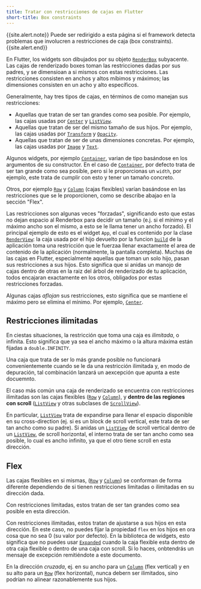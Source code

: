 ```yaml
---
title: Tratar con restricciones de cajas en Flutter
short-title: Box constraints
---
```


{{site.alert.note}}
  Puede ser redirigido a esta página si el framework detecta problemas que involucren a 
  restricciones de caja (box constraints).
{{site.alert.end}}


En Flutter, los widgets son dibujados por su objeto [`RenderBox`](https://docs.flutter.io/flutter/rendering/RenderBox-class.html) subyacente. Las cajas de renderizado boxes toman las restricciones dadas por 
sus padres, y se dimensioan a si mismos con estas 
restricciones. Las restricciones consisten en anchos y altos míbimos y 
máximos; las dimensiones consisten en un acho y alto específicos.

Generalmente, hay tres tipos de cajas, en términos de como manejan 
sus restricciones:

- Aquellas que tratan de ser tan grandes como sea posible.
  Por ejemplo, las cajas usadas por [`Center`](https://docs.flutter.io/flutter/widgets/Center-class.html) y [`ListView`](https://docs.flutter.io/flutter/widgets/ListView-class.html).
- Aquellas que tratan de ser del mismo tamaño de sus hijos.
  Por ejemplo, las cajas usadas por [`Transform`](https://docs.flutter.io/flutter/widgets/Transform-class.html) y [`Opacity`](https://docs.flutter.io/flutter/widgets/Opacity-class.html).
- Aquellas que tratan de ser de unas dimensiones concretas.
  Por ejemplo, las cajas usadas por [`Image`](https://docs.flutter.io/flutter/dart-ui/Image-class.html) y [`Text`](https://docs.flutter.io/flutter/widgets/Text-class.html).

Algunos widgets, por ejemplo [`Container`](https://docs.flutter.io/flutter/widgets/Container-class.html), varian de tipo basándose en 
los argumentos de su constructor. En el caso de [`Container`](https://docs.flutter.io/flutter/widgets/Container-class.html), por defecto
trata de ser tan grande como sea posible, pero si le proporcionas un `width`, por 
ejemplo, este trata de cumplir con esto y tener un tamaño concreto.

Otros, por ejemplo [`Row`](https://docs.flutter.io/flutter/widgets/Row-class.html) y [`Column`](https://docs.flutter.io/flutter/widgets/Column-class.html) (cajas flexibles) varían basándose en las
restricciones que se le proporcionen, como se describe abajao en la sección "Flex".

Las restricciones son algunas veces "forzadas", significando esto que estas no dejan espacio 
al Renderbox para decidir un tamaño (e.j. si el mínimo y 
el máximo ancho son el mismo, a esto se le llama tener un ancho forzado). El
principal ejemplo de esto es el widget `App`, el cual es contenido por la clase
[`RenderView`](https://docs.flutter.io/flutter/rendering/RenderView-class.html): 
la caja usada por el hijo devuelto por la funcion 
[`build`](https://docs.flutter.io/flutter/widgets/State/build.html) de la
aplicación toma una restricción que le fuerzaa llenar
exactamente el area de contenido de la aplicación (normalmente, la pantalla
completa). Muchas de las cajas en Flutter, especialmente aquellas que toman un 
solo hijo, pasan sus restricciones a sus hijos. Esto
significa que si anidas un manojo de cajas dentro de otras en la raiz
del árbol de renderizado de tu aplicación, todos encajaran exactamente en los
otros, obligados por estas restricciones forzadas.

Algunas cajas _aflojan_ sus restricciones, esto significa que se mantiene el máximo
pero se elimina el mínimo. Por ejemplo,
[`Center`](https://docs.flutter.io/flutter/widgets/Center-class.html).

Restricciones ilimitadas
---------------------

En ciestas situaciones, la restricción que toma una caja es 
_ilimitada_, o infinita. Esto significa que ya sea el ancho máximo o 
la altura máxima están fijadas a `double.INFINITY`.

Una caja que trata de ser lo más grande posible no funcionará convenientemente cuando 
se le da una restricción ilimitada y, en modo de depuración, tal combinación
lanzará un aexcepción que apunta a este docuemnto.

El caso más común una caja de renderizado se encuentra con restricciones
ilimitadas son las cajas flexibles
([`Row`](https://docs.flutter.io/flutter/widgets/Row-class.html)
y [`Column`](https://docs.flutter.io/flutter/widgets/Column-class.html)),
y **dentro de las regiones con scroll**
([`ListView`](https://docs.flutter.io/flutter/widgets/ListView-class.html)
y otras subclases de [`ScrollView`](https://docs.flutter.io/flutter/widgets/ScrollView-class.html)).

En particular, [`ListView`](https://docs.flutter.io/flutter/widgets/ListView-class.html)
trata de expandirse para llenar el espacio disponible 
en su cross-direction (ej. si es un block de scroll vertical, este trata
de ser tan ancho como su padre). Si anidas un 
[`ListView`](https://docs.flutter.io/flutter/widgets/ListView-class.html) de scroll vertical
dentro de un [`ListView`](https://docs.flutter.io/flutter/widgets/ListView-class.html),
de scroll horizontal, el interno trata de ser tan ancho como sea posible, 
lo cual es ancho infinito, ya que el otro tiene scroll en esta dirección.

Flex
----

Las cajas flexibles en si mismas, 
([`Row`](https://docs.flutter.io/flutter/widgets/Row-class.html)
y [`Column`](https://docs.flutter.io/flutter/widgets/Column-class.html))
se conforman de forma diferente 
dependiendo de si tienen restricciones limitadas o ilimitadas en 
su dirección dada.

Con restricciones limitadas, estos tratan de ser tan grandes como sea posible en esta
dirección.

Con restricciones ilimitadas, estos tratan de ajustarse a sus hijos en esta 
dirección. En este caso, no puedes fijar la propiedad `flex` en los hijos en
ora cosa que no sea 0 (su valor por defecto). En la biblioteca de widgets, esto
significa que no puedes usar [`Expanded`](https://docs.flutter.io/flutter/widgets/Expanded-class.html)
cuando la caja flexible esta dentro de 
otra caja flexible o dentro de una caja con scroll. Si lo haces, onbtendrás un
mensaje de excepción remitiéndote a este documento.

En la dirección _cruzada_, ej. en su ancho para un [`Column`](https://docs.flutter.io/flutter/widgets/Column-class.html) (flex vertical) y en su 
alto para un [`Row`](https://docs.flutter.io/flutter/widgets/Row-class.html) (flex horizontal), nunca debern ser ilimitados, 
sino podrían no alinear razonablemente sus hijos.
